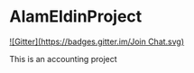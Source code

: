 AlamEldinProject
================
[![Gitter](https://badges.gitter.im/Join Chat.svg)](https://gitter.im/mhassandev/AlamEldinProject?utm_source=badge&utm_medium=badge&utm_campaign=pr-badge&utm_content=badge)

This is an accounting project
